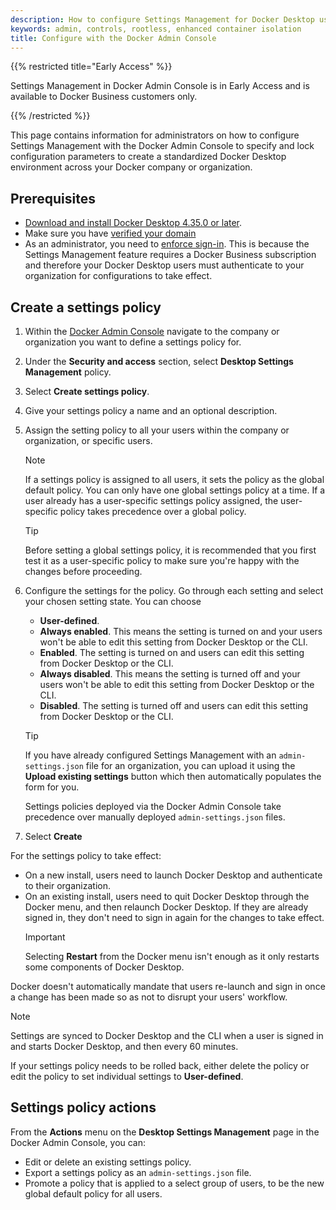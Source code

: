 ```yaml
---
description: How to configure Settings Management for Docker Desktop using the Docker Admin Console
keywords: admin, controls, rootless, enhanced container isolation
title: Configure with the Docker Admin Console
---
```


{{% restricted title="Early Access" %}}

Settings Management in Docker Admin Console is in Early Access and is available to Docker Business customers only.

{{% /restricted %}}

This page contains information for administrators on how to configure Settings Management with the Docker Admin Console to specify and lock configuration parameters to create a standardized Docker Desktop environment across your Docker company or organization.

## Prerequisites

- [Download and install Docker Desktop 4.35.0 or later](/desktop/release-notes.md).
- Make sure you have [verified your domain](/security/for-admins/single-sign-on/configure.md#step-one-add-and-verify-your-domain)
- As an administrator, you need to [enforce
  sign-in](/security/for-admins/enforce-sign-in/_index.md). This is
because the Settings Management feature requires a Docker Business
subscription and therefore your Docker Desktop users must authenticate to your
organization for configurations to take effect. 

## Create a settings policy

1. Within the [Docker Admin Console](https://admin.docker.com/) navigate to the company or organization you want to define a settings policy for. 
2. Under the **Security and access** section, select **Desktop Settings Management** policy. 
3. Select **Create settings policy**.
4. Give your settings policy a name and an optional description.
5. Assign the setting policy to all your users within the company or organization, or specific users. 

   > [!NOTE]
   >
   > If a settings policy is assigned to all users, it sets the policy as the global default policy. You can only have one global settings policy at a time. 
   > If a user already has a user-specific settings policy assigned, the user-specific policy takes precedence over a global policy. 

   > [!TIP]
   >
   > Before setting a global settings policy, it is recommended that you first test it as a user-specific policy to make sure you're happy with the changes before proceeding. 

6. Configure the settings for the policy. Go through each setting and select your chosen setting state. You can choose
   - **User-defined**. 
   - **Always enabled**. This means the setting is turned on and your users won't be able to edit this setting from Docker Desktop or the CLI.
   - **Enabled**. The setting is turned on and users can edit this setting from Docker Desktop or the CLI.
   - **Always disabled**. This means the setting is turned off and your users won't be able to edit this setting from Docker Desktop or the CLI.
   - **Disabled**. The setting is turned off and users can edit this setting from Docker Desktop or the CLI.
   
   > [!TIP]
   >
   > If you have already configured Settings Management with an `admin-settings.json` file for an organization, you can upload it using the **Upload existing settings** button which then automatically populates the form for you. 
   >
   > Settings policies deployed via the Docker Admin Console take precedence over manually deployed `admin-settings.json` files.
   
7. Select **Create**

For the settings policy to take effect:
- On a new install, users need to launch Docker Desktop and authenticate to their organization.
- On an existing install, users need to quit Docker Desktop through the Docker menu, and then relaunch Docker Desktop. If they are already signed in, they don't need to sign in again for the changes to take effect.
  > [!IMPORTANT]
  >
  > Selecting **Restart** from the Docker menu isn't enough as it only restarts some components of Docker Desktop.

Docker doesn't automatically mandate that users re-launch and sign in once a change has been made so as not to disrupt your users' workflow.

> [!NOTE]
>
> Settings are synced to Docker Desktop and the CLI when a user is signed in and starts Docker Desktop, and then every 60 minutes. 

If your settings policy needs to be rolled back, either delete the policy or edit the policy to set individual settings to **User-defined**.

## Settings policy actions

From the **Actions** menu on the **Desktop Settings Management** page in the Docker Admin Console, you can:
- Edit or delete an existing settings policy. 
- Export a settings policy as an `admin-settings.json` file.
- Promote a policy that is applied to a select group of users, to be the new global default policy for all users. 


